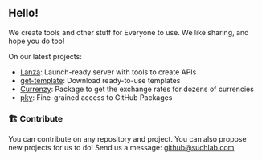 ## Hello!

We create tools and other stuff for Everyone to use. We like sharing, and hope you do too!

On our latest projects:
- [Lanza](https://github.com/suchlab/lanza): Launch-ready server with tools to create APIs
- [get-template](https://github.com/suchlab/get-template): Download ready-to-use templates
- [Currenzy](https://github.com/suchlab/currenzy): Package to get the exchange rates for dozens of currencies
- [pky](https://github.com/suchlab/pky): Fine-grained access to GitHub Packages

### 🏗 Contribute
You can contribute on any repository and project. You can also propose new projects for us to do! Send us a message: github@suchlab.com
